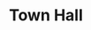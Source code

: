 ---
title: "Town Hall"
event-name: "Town Hall"
event-date: "2023-2-24"
event-time: "6:00 ~ 7:00 PM"
event-location: "Discord"
event-bg-img: "img/events/pitch_night_bg.jpg"
event-description: "
  Wanna catch up with what Gamespawn is doing? Well, we have the event for you! Say hello to our Gamespawn Town Hall! Learn all about what we do and what we've done this quarter so far! That and you'll learn about the events coming up soon!
One specific one is elections, definitely keep that on your radar! We'll be opening applications soon! Come by and learn more about it!
  "

---